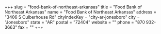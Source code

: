 +++
slug = "food-bank-of-northeast-arkansas"
title = "Food Bank of Northeast Arkansas"
name = "Food Bank of Northeast Arkansas"
address = "3406 S Culberhouse Rd"
cityIndexKey = "city-ar-jonesboro"
city = "Jonesboro"
state = "AR"
postal = "72404"
website = ""
phone = "870 932-3663"
fax = ""
+++
